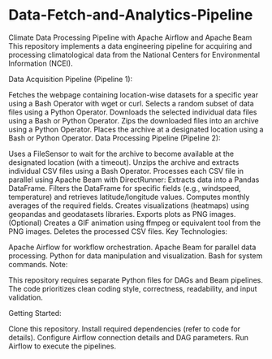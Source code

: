 # Data-Fetch-and-Analytics-Pipeline

Climate Data Processing Pipeline with Apache Airflow and Apache Beam
This repository implements a data engineering pipeline for acquiring and processing climatological data from the National Centers for Environmental Information (NCEI).

Data Acquisition Pipeline (Pipeline 1):

Fetches the webpage containing location-wise datasets for a specific year using a Bash Operator with wget or curl.
Selects a random subset of data files using a Python Operator.
Downloads the selected individual data files using a Bash or Python Operator.
Zips the downloaded files into an archive using a Python Operator.
Places the archive at a designated location using a Bash or Python Operator.
Data Processing Pipeline (Pipeline 2):

Uses a FileSensor to wait for the archive to become available at the designated location (with a timeout).
Unzips the archive and extracts individual CSV files using a Bash Operator.
Processes each CSV file in parallel using Apache Beam with DirectRunner:
Extracts data into a Pandas DataFrame.
Filters the DataFrame for specific fields (e.g., windspeed, temperature) and retrieves latitude/longitude values.
Computes monthly averages of the required fields.
Creates visualizations (heatmaps) using geopandas and geodatasets libraries. Exports plots as PNG images.
(Optional) Creates a GIF animation using ffmpeg or equivalent tool from the PNG images.
Deletes the processed CSV files.
Key Technologies:

Apache Airflow for workflow orchestration.
Apache Beam for parallel data processing.
Python for data manipulation and visualization.
Bash for system commands.
Note:

This repository requires separate Python files for DAGs and Beam pipelines.
The code prioritizes clean coding style, correctness, readability, and input validation.


Getting Started:

Clone this repository.
Install required dependencies (refer to code for details).
Configure Airflow connection details and DAG parameters.
Run Airflow to execute the pipelines.
